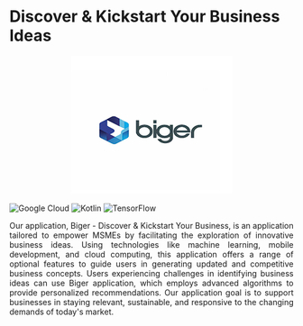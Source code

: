# Discover & Kickstart Your Business Ideas
<div align="center">
  <img src="https://raw.githubusercontent.com/Biger5/Biger5/main/assets/Screenshot%202023-12-22%20032741.png">
</div>

![Google Cloud](https://img.shields.io/badge/GoogleCloud-%234285F4.svg?style=for-the-badge&logo=google-cloud&logoColor=white)
![Kotlin](https://img.shields.io/badge/kotlin-%237F52FF.svg?style=for-the-badge&logo=kotlin&logoColor=white)
![TensorFlow](https://img.shields.io/badge/TensorFlow-%23FF6F00.svg?style=for-the-badge&logo=TensorFlow&logoColor=white)

<p style="text-align: justify">
  Our application, Biger - Discover & Kickstart Your Business, is an application tailored to empower MSMEs by facilitating the exploration of innovative business ideas. Using technologies like machine learning, mobile development, and cloud computing, this application 
  offers a range of optional features to guide users in generating updated and competitive business concepts. Users experiencing challenges in identifying business ideas can use Biger application, which employs advanced algorithms to provide personalized recommendations. 
  Our application goal is to support businesses in staying relevant, sustainable, and responsive to the changing demands of today's market.
</p>


